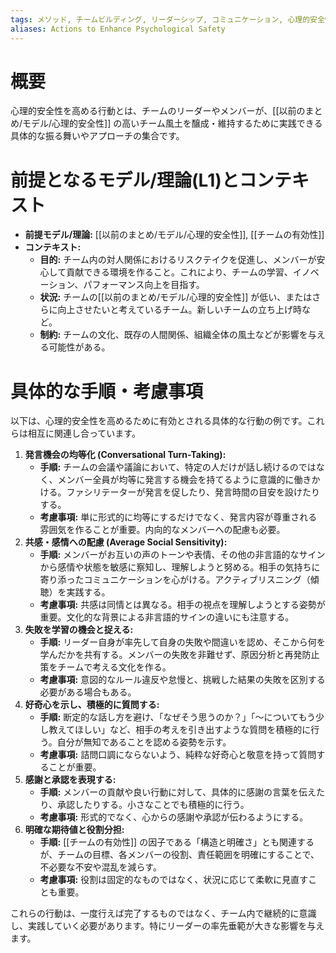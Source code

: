 ```yaml
---
tags: メソッド, チームビルディング, リーダーシップ, コミュニケーション, 心理的安全性
aliases: Actions to Enhance Psychological Safety
---
```


# 概要

心理的安全性を高める行動とは、チームのリーダーやメンバーが、[[以前のまとめ/モデル/心理的安全性]] の高いチーム風土を醸成・維持するために実践できる具体的な振る舞いやアプローチの集合です。

# 前提となるモデル/理論(L1)とコンテキスト

* **前提モデル/理論:** [[以前のまとめ/モデル/心理的安全性]], [[チームの有効性]]
* **コンテキスト:**
    * **目的:** チーム内の対人関係におけるリスクテイクを促進し、メンバーが安心して貢献できる環境を作ること。これにより、チームの学習、イノベーション、パフォーマンス向上を目指す。
    * **状況:** チームの[[以前のまとめ/モデル/心理的安全性]] が低い、またはさらに向上させたいと考えているチーム。新しいチームの立ち上げ時など。
    * **制約:** チームの文化、既存の人間関係、組織全体の風土などが影響を与える可能性がある。

# 具体的な手順・考慮事項

以下は、心理的安全性を高めるために有効とされる具体的な行動の例です。これらは相互に関連し合っています。

1.  **発言機会の均等化 (Conversational Turn-Taking):**
    * **手順:** チームの会議や議論において、特定の人だけが話し続けるのではなく、メンバー全員が均等に発言する機会を持てるように意識的に働きかける。ファシリテーターが発言を促したり、発言時間の目安を設けたりする。
    * **考慮事項:** 単に形式的に均等にするだけでなく、発言内容が尊重される雰囲気を作ることが重要。内向的なメンバーへの配慮も必要。
2.  **共感・感情への配慮 (Average Social Sensitivity):**
    * **手順:** メンバーがお互いの声のトーンや表情、その他の非言語的なサインから感情や状態を敏感に察知し、理解しようと努める。相手の気持ちに寄り添ったコミュニケーションを心がける。アクティブリスニング（傾聴）を実践する。
    * **考慮事項:** 共感は同情とは異なる。相手の視点を理解しようとする姿勢が重要。文化的な背景による非言語的サインの違いにも注意する。
3.  **失敗を学習の機会と捉える:**
    * **手順:** リーダー自身が率先して自身の失敗や間違いを認め、そこから何を学んだかを共有する。メンバーの失敗を非難せず、原因分析と再発防止策をチームで考える文化を作る。
    * **考慮事項:** 意図的なルール違反や怠慢と、挑戦した結果の失敗を区別する必要がある場合もある。
4.  **好奇心を示し、積極的に質問する:**
    * **手順:** 断定的な話し方を避け、「なぜそう思うのか？」「〜についてもう少し教えてほしい」など、相手の考えを引き出すような質問を積極的に行う。自分が無知であることを認める姿勢を示す。
    * **考慮事項:** 詰問口調にならないよう、純粋な好奇心と敬意を持って質問することが重要。
5.  **感謝と承認を表現する:**
    * **手順:** メンバーの貢献や良い行動に対して、具体的に感謝の言葉を伝えたり、承認したりする。小さなことでも積極的に行う。
    * **考慮事項:** 形式的でなく、心からの感謝や承認が伝わるようにする。
6.  **明確な期待値と役割分担:**
    * **手順:** [[チームの有効性]] の因子である「構造と明確さ」とも関連するが、チームの目標、各メンバーの役割、責任範囲を明確にすることで、不必要な不安や混乱を減らす。
    * **考慮事項:** 役割は固定的なものではなく、状況に応じて柔軟に見直すことも重要。

これらの行動は、一度行えば完了するものではなく、チーム内で継続的に意識し、実践していく必要があります。特にリーダーの率先垂範が大きな影響を与えます。

